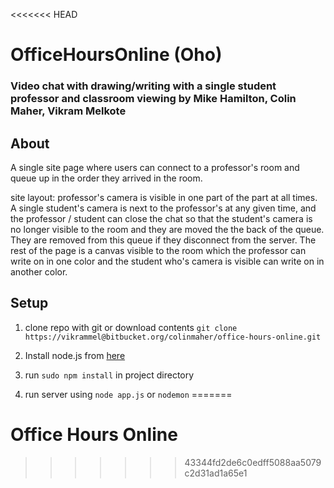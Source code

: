 <<<<<<< HEAD
# OfficeHoursOnline (Oho)
### Video chat with drawing/writing with a single student professor and classroom viewing by Mike Hamilton, Colin Maher, Vikram Melkote

## About

A single site page where users can connect to a professor's room and queue up in the order they arrived in the room.

site layout: professor's camera is visible in one part of the part at all times. A single student's camera is next to the professor's at any given time, and the professor / student can close the chat so that the student's camera is no longer visible to the room and they are moved the the back of the queue. They are removed from this queue if they disconnect from the server. The rest of the page is a canvas visible to the room which the professor can write on in one color and the student who's camera is visible can write on in another color.

## Setup

1. clone repo with git or download contents
`git clone https://vikrammel@bitbucket.org/colinmaher/office-hours-online.git`

2. Install node.js from [here](https://www.npmjs.com/get-npm)

3. run `sudo npm install` in project directory

4. run server using `node app.js` or `nodemon`
=======
# Office Hours Online
>>>>>>> 43344fd2de6c0edff5088aa5079c2d31ad1a65e1


